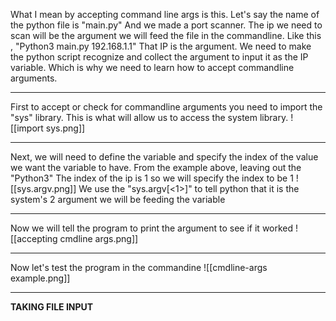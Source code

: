 What I mean by accepting command line args is this.
Let's say the name of the python file is "main.py"
And we made a port scanner. The ip we need to scan will be the argument we will feed the file in the commandline.
Like this , "Python3 main.py 192.168.1.1"
That IP is the argument.
We need to make the python script recognize and collect the argument to input it as the IP variable.
Which is why we need to learn how to accept commandline arguments.

----
First to accept or check for commandline arguments you need to import the "sys" library.
This is what will allow us to access the system library.
![[import sys.png]]

------

Next, we will need to define the variable and specify the index of the value we want the variable to have.
From the example above, leaving out the "Python3" The index of the ip is 1 so we will specify the index to be 1
![[sys.argv.png]]
We use the "sys.argv[<1>]" to tell python that it is the system's 2 argument we will be feeding the variable

---
Now we will tell the program to print the argument to see if it worked
![[accepting cmdline args.png]]

----
Now let's test the program in the commandine
![[cmdline-args example.png]]

---
**TAKING FILE INPUT**
